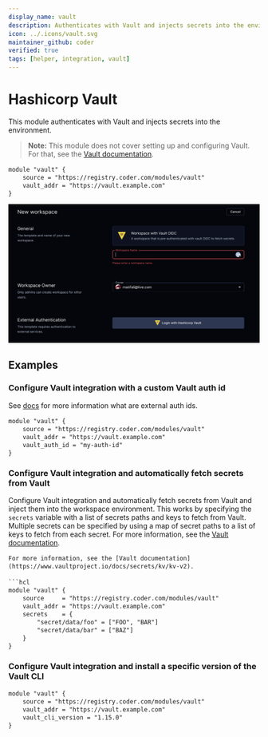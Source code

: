 ```yaml
---
display_name: vault
description: Authenticates with Vault and injects secrets into the environment.
icon: ../.icons/vault.svg
maintainer_github: coder
verified: true
tags: [helper, integration, vault]
---
```


# Hashicorp Vault

This module authenticates with Vault and injects secrets into the environment.
> **Note:** This module does not cover setting up and configuring Vault. For that, see the [Vault documentation](https://www.vaultproject.io/docs).

```hcl
module "vault" {
    source = "https://registry.coder.com/modules/vault"
    vault_addr = "https://vault.example.com"
}
```

![Vault login](./.images/vault-login.png)

## Examples

### Configure Vault integration with a custom Vault auth id

See [docs](https://coder.com/docs/v2/latest/admin/external-auth) for more information what are external auth ids.

```hcl
module "vault" {
    source = "https://registry.coder.com/modules/vault"
    vault_addr = "https://vault.example.com"
    vault_auth_id = "my-auth-id"
}
```

### Configure Vault integration and automatically fetch secrets from Vault

Configure Vault integration and automatically fetch secrets from Vault and inject them into the workspace environment. This works by specifying the `secrets` variable with a list of secrets paths and keys to fetch from Vault. Multiple secrets can be specified by using a map of secret paths to a list of keys to fetch from each secret. For more information, see the [Vault documentation](https://www.vaultproject.io/api-docs/secret/kv/kv-v2#read-secret-version).

```hcl
For more information, see the [Vault documentation](https://www.vaultproject.io/docs/secrets/kv/kv-v2).

```hcl
module "vault" {
    source     = "https://registry.coder.com/modules/vault"
    vault_addr = "https://vault.example.com"
    secrets    = {
        "secret/data/foo" = ["FOO", "BAR"]
        "secret/data/bar" = ["BAZ"]
    }
}
```

### Configure Vault integration and install a specific version of the Vault CLI

```hcl
module "vault" {
    source = "https://registry.coder.com/modules/vault"
    vault_addr = "https://vault.example.com"
    vault_cli_version = "1.15.0"
}
```
